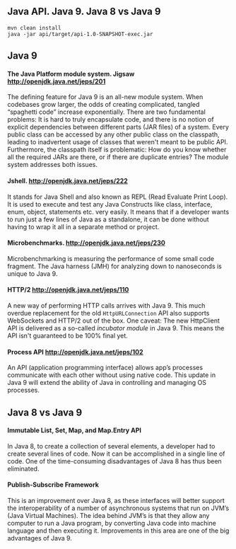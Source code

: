 Java API. Java 9. Java 8 vs Java 9
-----------------------


    mvn clean install
    java -jar api/target/api-1.0-SNAPSHOT-exec.jar


Java 9
-----------------------

#### The Java Platform module system. Jigsaw http://openjdk.java.net/jeps/201
The defining feature for Java 9 is an all-new module system. When codebases grow larger, the odds of creating complicated, tangled “spaghetti code” increase exponentially. There are two fundamental problems: It is hard to truly encapsulate code, and there is no notion of explicit dependencies between different parts (JAR files) of a system. Every public class can be accessed by any other public class on the classpath, leading to inadvertent usage of classes that weren't meant to be public API. Furthermore, the classpath itself is problematic: How do you know whether all the required JARs are there, or if there are duplicate entries? The module system addresses both issues.

#### Jshell. http://openjdk.java.net/jeps/222
It stands for Java Shell and also known as REPL (Read Evaluate Print Loop). It is used to execute and test any Java Constructs like class, interface, enum, object, statements etc. very easily. It means that if a developer wants to run just a few lines of Java as a standalone, it can be done without having to wrap it all in a separate method or project.

#### Microbenchmarks. http://openjdk.java.net/jeps/230
Microbenchmarking is measuring the performance of some small code fragment. The Java harness (JMH) for analyzing down to nanoseconds is unique to Java 9.

#### HTTP/2 http://openjdk.java.net/jeps/110
A new way of performing HTTP calls arrives with Java 9. This much overdue replacement for the old `HttpURLConnection` API also supports WebSockets and HTTP/2 out of the box. One caveat: The new HttpClient API is delivered as a so-called _incubator module_ in Java 9. This means the API isn't guaranteed to be 100% final yet. 

#### Process API http://openjdk.java.net/jeps/102
An API (application programming interface) allows app’s processes communicate with each other without using native code. This update in Java 9 will extend the ability of Java in controlling and managing OS processes.


Java 8 vs Java 9
-----------------------

#### Immutable List, Set, Map, and Map.Entry API
In Java 8, to create a collection of several elements, a developer had to create several lines of code. Now it can be accomplished in a single line of code. One of the time-consuming disadvantages of Java 8 has thus been eliminated.

#### Publish-Subscribe Framework
This is an improvement over Java 8, as these interfaces will better support the interoperability of a number of asynchronous systems that run on JVM’s (Java Virtual Machines). The idea behind JVM’s is that they allow any computer to run a Java program, by converting Java code into machine language and then executing it. Improvements in this area are one of the big advantages of Java 9.
